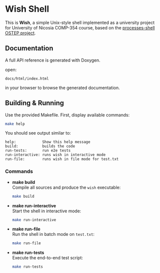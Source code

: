 # Wish Shell

This is **Wish**, a simple Unix-style shell implemented as a university project for University of Nicosia COMP-354 course, based on the [processes-shell OSTEP project](https://github.com/remzi-arpacidusseau/ostep-projects/tree/master/processes-shell).

## Documentation

A full API reference is generated with Doxygen. 

open:

```
docs/html/index.html
```

in your browser to browse the generated documentation.

## Building & Running

Use the provided Makefile. First, display available commands:

```bash
make help
```

You should see output similar to:

```
help:            Show this help message
build:           builds the code
run-tests:       run e2e tests
run-interactive: runs wish in interactive mode
run-file:        runs wish in file mode for test.txt
```

### Commands

- **make build**  
  Compile all sources and produce the `wish` executable:

  ```bash
  make build
  ```

- **make run-interactive**  
  Start the shell in interactive mode:

  ```bash
  make run-interactive
  ```

- **make run-file**  
  Run the shell in batch mode on `test.txt`:

  ```bash
  make run-file
  ```

- **make run-tests**  
  Execute the end-to-end test script:

  ```bash
  make run-tests
  ```
